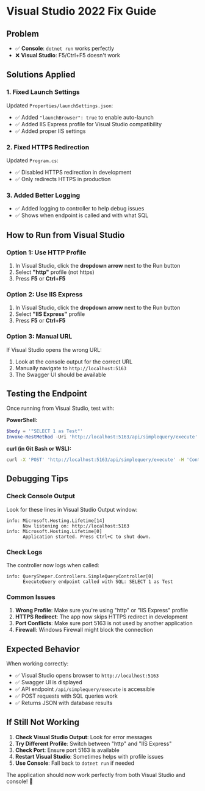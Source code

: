 # Visual Studio 2022 Fix Guide

## Problem
- ✅ **Console**: `dotnet run` works perfectly
- ❌ **Visual Studio**: F5/Ctrl+F5 doesn't work

## Solutions Applied

### 1. Fixed Launch Settings
Updated `Properties/launchSettings.json`:
- ✅ Added `"launchBrowser": true` to enable auto-launch
- ✅ Added IIS Express profile for Visual Studio compatibility
- ✅ Added proper IIS settings

### 2. Fixed HTTPS Redirection
Updated `Program.cs`:
- ✅ Disabled HTTPS redirection in development
- ✅ Only redirects HTTPS in production

### 3. Added Better Logging
- ✅ Added logging to controller to help debug issues
- ✅ Shows when endpoint is called and with what SQL

## How to Run from Visual Studio

### Option 1: Use HTTP Profile
1. In Visual Studio, click the **dropdown arrow** next to the Run button
2. Select **"http"** profile (not https)
3. Press **F5** or **Ctrl+F5**

### Option 2: Use IIS Express
1. In Visual Studio, click the **dropdown arrow** next to the Run button  
2. Select **"IIS Express"** profile
3. Press **F5** or **Ctrl+F5**

### Option 3: Manual URL
If Visual Studio opens the wrong URL:
1. Look at the console output for the correct URL
2. Manually navigate to `http://localhost:5163`
3. The Swagger UI should be available

## Testing the Endpoint

Once running from Visual Studio, test with:

**PowerShell:**
```powershell
$body = '"SELECT 1 as Test"'
Invoke-RestMethod -Uri 'http://localhost:5163/api/simplequery/execute' -Method POST -ContentType 'application/json' -Body $body
```

**curl (in Git Bash or WSL):**
```bash
curl -X 'POST' 'http://localhost:5163/api/simplequery/execute' -H 'Content-Type: application/json' -d '"SELECT 1 as Test"'
```

## Debugging Tips

### Check Console Output
Look for these lines in Visual Studio Output window:
```
info: Microsoft.Hosting.Lifetime[14]
      Now listening on: http://localhost:5163
info: Microsoft.Hosting.Lifetime[0]
      Application started. Press Ctrl+C to shut down.
```

### Check Logs
The controller now logs when called:
```
info: QuerySheper.Controllers.SimpleQueryController[0]
      ExecuteQuery endpoint called with SQL: SELECT 1 as Test
```

### Common Issues

1. **Wrong Profile**: Make sure you're using "http" or "IIS Express" profile
2. **HTTPS Redirect**: The app now skips HTTPS redirect in development
3. **Port Conflicts**: Make sure port 5163 is not used by another application
4. **Firewall**: Windows Firewall might block the connection

## Expected Behavior

When working correctly:
- ✅ Visual Studio opens browser to `http://localhost:5163`
- ✅ Swagger UI is displayed
- ✅ API endpoint `/api/simplequery/execute` is accessible
- ✅ POST requests with SQL queries work
- ✅ Returns JSON with database results

## If Still Not Working

1. **Check Visual Studio Output**: Look for error messages
2. **Try Different Profile**: Switch between "http" and "IIS Express"
3. **Check Port**: Ensure port 5163 is available
4. **Restart Visual Studio**: Sometimes helps with profile issues
5. **Use Console**: Fall back to `dotnet run` if needed

The application should now work perfectly from both Visual Studio and console! 🚀
